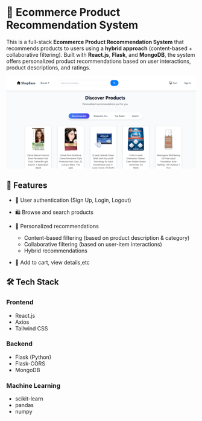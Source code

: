  # 🛒 Ecommerce Product Recommendation System

This is a full-stack **Ecommerce Product Recommendation System** that recommends products to users using a **hybrid approach** (content-based + collaborative filtering). Built with **React.js**, **Flask**, and **MongoDB**, the system offers personalized product recommendations based on user interactions, product descriptions, and ratings.

![Recommendation System Screenshot](frontend/src/images/Recommendationsystem.png)


## 🚀 Features

- 🔐 User authentication (Sign Up, Login, Logout)
- 🛍️ Browse and search products
- 🎯 Personalized recommendations
  - Content-based filtering (based on product description & category)
  - Collaborative filtering (based on user-item interactions)
  - Hybrid recommendations
 
- 🧾 Add to cart, view details,etc

## 🛠️ Tech Stack

### Frontend
- React.js
- Axios
- Tailwind CSS 


### Backend
- Flask (Python)
- Flask-CORS
- MongoDB 

### Machine Learning
- scikit-learn
- pandas
- numpy

 
